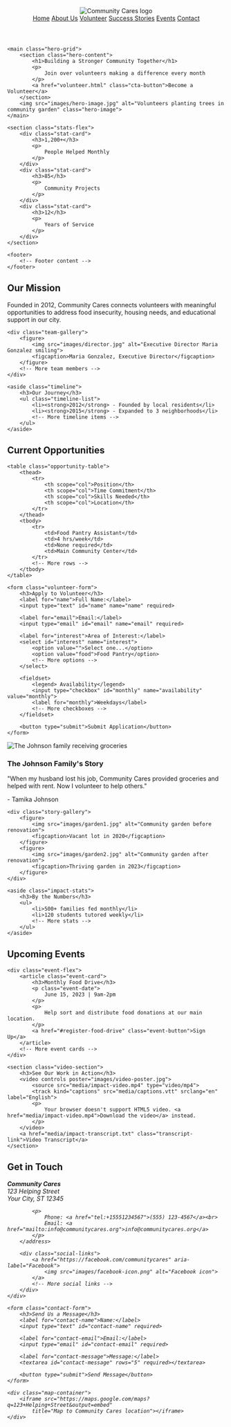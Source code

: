 <!DOCTYPE html>
<html lang="en">
<head>
    <meta charset="UTF-8">
    <meta name="viewport" content="width=device-width, initial-scale=1.0">
    <title>Community Cares - Helping Our Neighborhood Thrive</title>
    <link rel="stylesheet" href="css/styles.css">
</head>
<body>
    <header class="header-grid">
        <img src="images/logo.png" alt="Community Cares logo" class="logo">
        <nav class="nav-flex">
            <a href="index.html">Home</a>
            <a href="about.html">About Us</a>
            <a href="volunteer.html">Volunteer</a>
            <a href="stories.html">Success Stories</a>
            <a href="events.html">Events</a>
            <a href="contact.html">Contact</a>
        </nav>
    </header>

    <main class="hero-grid">
        <section class="hero-content">
            <h1>Building a Stronger Community Together</h1>
            <p>
                Join over volunteers making a difference every month
            </p>
            <a href="volunteer.html" class="cta-button">Become a Volunteer</a>
        </section>
        <img src="images/hero-image.jpg" alt="Volunteers planting trees in community garden" class="hero-image">
    </main>

    <section class="stats-flex">
        <div class="stat-card">
            <h3>1,200+</h3>
            <p>
                People Helped Monthly
            </p>
        </div>
        <div class="stat-card">
            <h3>85</h3>
            <p>
                Community Projects
            </p>
        </div>
        <div class="stat-card">
            <h3>12</h3>
            <p>
                Years of Service
            </p>
        </div>
    </section>

    <footer>
        <!-- Footer content -->
    </footer>
</body>
</html>
<section class="about-grid">
    <article class="mission-statement">
        <h2>Our Mission</h2>
        <p>
            Founded in 2012, Community Cares connects volunteers with meaningful opportunities to address food insecurity, housing needs, and educational support in our city.
        </p>
    </article>

    <div class="team-gallery">
        <figure>
            <img src="images/director.jpg" alt="Executive Director Maria Gonzalez smiling">
            <figcaption>Maria Gonzalez, Executive Director</figcaption>
        </figure>
        <!-- More team members -->
    </div>

    <aside class="timeline">
        <h3>Our Journey</h3>
        <ul class="timeline-list">
            <li><strong>2012</strong> - Founded by local residents</li>
            <li><strong>2015</strong> - Expanded to 3 neighborhoods</li>
            <!-- More timeline items -->
        </ul>
    </aside>
</section>
<section class="volunteer-options">
    <h2>Current Opportunities</h2>

    <table class="opportunity-table">
        <thead>
            <tr>
                <th scope="col">Position</th>
                <th scope="col">Time Commitment</th>
                <th scope="col">Skills Needed</th>
                <th scope="col">Location</th>
            </tr>
        </thead>
        <tbody>
            <tr>
                <td>Food Pantry Assistant</td>
                <td>4 hrs/week</td>
                <td>None required</td>
                <td>Main Community Center</td>
            </tr>
            <!-- More rows -->
        </tbody>
    </table>

    <form class="volunteer-form">
        <h3>Apply to Volunteer</h3>
        <label for="name">Full Name:</label>
        <input type="text" id="name" name="name" required>

        <label for="email">Email:</label>
        <input type="email" id="email" name="email" required>

        <label for="interest">Area of Interest:</label>
        <select id="interest" name="interest">
            <option value="">Select one...</option>
            <option value="food">Food Pantry</option>
            <!-- More options -->
        </select>

        <fieldset>
            <legend> Availability</legend>
            <input type="checkbox" id="monthly" name="availability" value="monthly">
            <label for="monthly">Weekdays</label>
            <!-- More checkboxes -->
        </fieldset>

        <button type="submit">Submit Application</button>
    </form>
</section>
<section class="stories-grid">
    <article class="featured-story">
        <img src="images/family-story.jpg" alt="The Johnson family receiving groceries">
        <div class="story-content">
            <h3>The Johnson Family's Story</h3>
            <p>
                "When my husband lost his job, Community Cares provided groceries and helped with rent. Now I volunteer to help others."
            </p>
            <p>
                - Tamika Johnson
            </p>
        </div>
    </article>

    <div class="story-gallery">
        <figure>
            <img src="images/garden1.jpg" alt="Community garden before renovation">
            <figcaption>Vacant lot in 2020</figcaption>
        </figure>
        <figure>
            <img src="images/garden2.jpg" alt="Community garden after renovation">
            <figcaption>Thriving garden in 2023</figcaption>
        </figure>
    </div>

    <aside class="impact-stats">
        <h3>By the Numbers</h3>
        <ul>
            <li>500+ families fed monthly</li>
            <li>120 students tutored weekly</li>
            <!-- More stats -->
        </ul>
    </aside>
</section>
<section class="events-container">
    <h2>Upcoming Events</h2>

    <div class="event-flex">
        <article class="event-card">
            <h3>Monthly Food Drive</h3>
            <p class="event-date">
                June 15, 2023 | 9am-2pm
            </p>
            <p>
                Help sort and distribute food donations at our main location.
            </p>
            <a href="#register-food-drive" class="event-button">Sign Up</a>
        </article>
        <!-- More event cards -->
    </div>

    <section class="video-section">
        <h3>See Our Work in Action</h3>
        <video controls poster="images/video-poster.jpg">
            <source src="media/impact-video.mp4" type="video/mp4">
            <track kind="captions" src="media/captions.vtt" srclang="en" label="English">
            <p>
                Your browser doesn't support HTML5 video. <a href="media/impact-video.mp4">Download the video</a> instead.
            </p>
        </video>
        <a href="media/impact-transcript.txt" class="transcript-link">Video Transcript</a>
    </section>
</section>
<section class="contact-grid">
    <div class="contact-info">
        <h2>Get in Touch</h2>
        <address>
            <p>
                <strong>Community Cares</strong><br>
                123 Helping Street<br>
                Your City, ST 12345
            </p>

            <p>
                Phone: <a href="tel:+15551234567">(555) 123-4567</a><br>
                Email: <a href="mailto:info@communitycares.org">info@communitycares.org</a>
            </p>
        </address>

        <div class="social-links">
            <a href="https://facebook.com/communitycares" aria-label="Facebook">
                <img src="images/facebook-icon.png" alt="Facebook icon">
            </a>
            <!-- More social links -->
        </div>
    </div>

    <form class="contact-form">
        <h3>Send Us a Message</h3>
        <label for="contact-name">Name:</label>
        <input type="text" id="contact-name" required>

        <label for="contact-email">Email:</label>
        <input type="email" id="contact-email" required>

        <label for="contact-message">Message:</label>
        <textarea id="contact-message" rows="5" required></textarea>

        <button type="submit">Send Message</button>
    </form>

    <div class="map-container">
        <iframe src="https://maps.google.com/maps?q=123+Helping+Street&output=embed"
            title="Map to Community Cares location"></iframe>
    </div>
</section>

